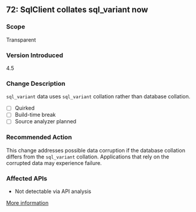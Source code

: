 ## 72: SqlClient collates sql_variant now

### Scope
Transparent

### Version Introduced
4.5

### Change Description
`sql_variant` data uses `sql_variant` collation rather than database collation. 

- [ ] Quirked
- [ ] Build-time break
- [ ] Source analyzer planned

### Recommended Action
This change addresses possible data corruption if the database collation differs from the `sql_variant` collation. Applications that rely on the corrupted data may experience failure. 

### Affected APIs
* Not detectable via API analysis

[More information](https://msdn.microsoft.com/en-us/library/hh367887(v=vs.110).aspx#xml)
